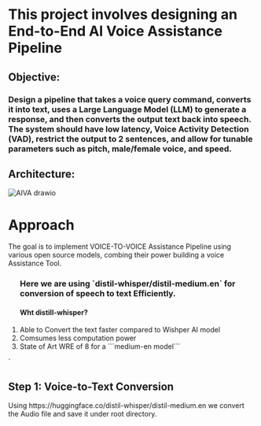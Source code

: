 # This project involves designing an End-to-End AI Voice Assistance Pipeline

## Objective:
<h3>
Design a pipeline that takes a voice query command, converts it into text, uses a Large Language Model (LLM) to generate a response, and then converts the output text back into speech. The system should have low latency, Voice Activity Detection (VAD), restrict the output to 2 sentences, and allow for tunable parameters such as pitch, male/female voice, and speed.
</h3>

## Architecture: 

![AIVA drawio](https://github.com/user-attachments/assets/a880910f-1c97-409f-be14-9f1ff1cb58a5)

<h1>Approach </h1>

<p> The goal is to implement VOICE-TO-VOICE Assistance Pipeline using various open source models, combing their power building a voice Assistance Tool. <br>

<ol> 
    <h3> Here we are using `distil-whisper/distil-medium.en` for conversion of speech to text Efficiently.</h3>
    <h4>Wht distill-whisper? </h4>
<li> Able to Convert the text faster compared to Wishper AI model </li>
<li> Comsumes less computation power</li>
<li> State of Art WRE of 8 for a ```medium-en model```</li>
 
    
</ol>`


</p>
<H2> Step 1: Voice-to-Text Conversion </H2>
<p>
    Using https://huggingface.co/distil-whisper/distil-medium.en we convert the Audio file and save it under root directory.
</p>
